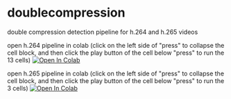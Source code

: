 # doublecompression
double compression detection pipeline for h.264 and h.265 videos

open h.264 pipeline in colab (click on the left side of "press" to collapse the cell block, and then click the play button of the cell below "press" to run the 13 cells) 
<a target="_blank" href="https://colab.research.google.com/github/c1scott/doublecompression/blob/main/h_264_classification_pipeline.ipynb">
  <img src="https://colab.research.google.com/assets/colab-badge.svg" alt="Open In Colab"/>
</a>

open h.265 pipeline in colab (click on the left side of "press" to collapse the cell block, and then click the play button of the cell below "press" to run the 3 cells) 
<a target="_blank" href="https://colab.research.google.com/github/c1scott/doublecompression/blob/main/h_265_classification_pipeline.ipynb">
  <img src="https://colab.research.google.com/assets/colab-badge.svg" alt="Open In Colab"/>
</a>
